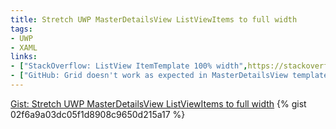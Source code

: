 ```yaml
---
title: Stretch UWP MasterDetailsView ListViewItems to full width
tags:
- UWP
- XAML
links:
- ["StackOverflow: ListView ItemTemplate 100% width",https://stackoverflow.com/questions/18626696/listview-itemtemplate-100-width]
- ["GitHub: Grid doesn't work as expected in MasterDetailsView templates",https://github.com/Microsoft/UWPCommunityToolkit/issues/938]
---
```

<noscript>
  <a href="https://gist.github.com/02f6a9a03dc05f1d8908c9650d215a17">Gist: Stretch UWP MasterDetailsView ListViewItems to full width</a>
</noscript>
{% gist 02f6a9a03dc05f1d8908c9650d215a17 %}
